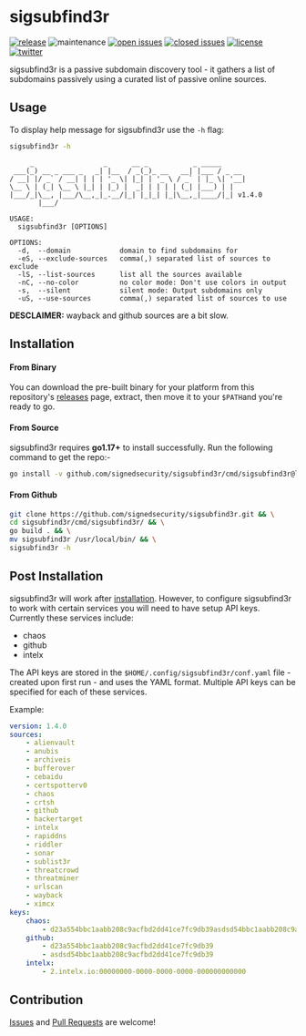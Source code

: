 # sigsubfind3r

[![release](https://img.shields.io/github/release/signedsecurity/sigsubfind3r?style=flat&color=0040ff)](https://github.com/signedsecurity/sigsubfind3r/releases) ![maintenance](https://img.shields.io/badge/maintained%3F-yes-0040ff.svg) [![open issues](https://img.shields.io/github/issues-raw/signedsecurity/sigsubfind3r.svg?style=flat&color=0040ff)](https://github.com/signedsecurity/sigsubfind3r/issues?q=is:issue+is:open) [![closed issues](https://img.shields.io/github/issues-closed-raw/signedsecurity/sigsubfind3r.svg?style=flat&color=0040ff)](https://github.com/signedsecurity/sigsubfind3r/issues?q=is:issue+is:closed) [![license](https://img.shields.io/badge/license-MIT-gray.svg?colorB=0040FF)](https://github.com/signedsecurity/sigsubfind3r/blob/master/LICENSE) [![twitter](https://img.shields.io/badge/twitter-@signedsecurity-0040ff.svg)](https://twitter.com/signedsecurity)

sigsubfind3r is a passive subdomain discovery tool - it gathers a list of subdomains passively using a curated list of passive online sources.

## Usage

To display help message for sigsubfind3r use the `-h` flag:

```bash
sigsubfind3r -h
```

```text
     _                 _      __ _           _ _____
 ___(_) __ _ ___ _   _| |__  / _(_)_ __   __| |___ / _ __
/ __| |/ _` / __| | | | '_ \| |_| | '_ \ / _` | |_ \| '__|
\__ \ | (_| \__ \ |_| | |_) |  _| | | | | (_| |___) | |
|___/_|\__, |___/\__,_|_.__/|_| |_|_| |_|\__,_|____/|_| v1.4.0
       |___/

USAGE:
  sigsubfind3r [OPTIONS]

OPTIONS:
  -d,  --domain            domain to find subdomains for
  -eS, --exclude-sources   comma(,) separated list of sources to exclude
  -lS, --list-sources      list all the sources available
  -nC, --no-color          no color mode: Don't use colors in output
  -s,  --silent            silent mode: Output subdomains only
  -uS, --use-sources       comma(,) separated list of sources to use
```

**DESCLAIMER:** wayback and github sources are a bit slow.

## Installation

#### From Binary

You can download the pre-built binary for your platform from this repository's [releases](https://github.com/signedsecurity/sigsubfind3r/releases/) page, extract, then move it to your `$PATH`and you're ready to go.

#### From Source

sigsubfind3r requires **go1.17+** to install successfully. Run the following command to get the repo:-

```bash
go install -v github.com/signedsecurity/sigsubfind3r/cmd/sigsubfind3r@latest
```

#### From Github

```bash
git clone https://github.com/signedsecurity/sigsubfind3r.git && \
cd sigsubfind3r/cmd/sigsubfind3r/ && \
go build . && \
mv sigsubfind3r /usr/local/bin/ && \
sigsubfind3r -h
```

## Post Installation

sigsubfind3r will work after [installation](#installation). However, to configure sigsubfind3r to work with certain services you will need to have setup API keys. Currently these services include:

* chaos
* github
* intelx

The API keys are stored in the `$HOME/.config/sigsubfind3r/conf.yaml` file - created upon first run - and uses the YAML format. Multiple API keys can be specified for each of these services.

Example:

```yaml
version: 1.4.0
sources:
    - alienvault
    - anubis
    - archiveis
    - bufferover
    - cebaidu
    - certspotterv0
    - chaos
    - crtsh
    - github
    - hackertarget
    - intelx
    - rapiddns
    - riddler
    - sonar
    - sublist3r
    - threatcrowd
    - threatminer
    - urlscan
    - wayback
    - ximcx
keys:
    chaos:
        - d23a554bbc1aabb208c9acfbd2dd41ce7fc9db39asdsd54bbc1aabb208c9acfb
    github:
        - d23a554bbc1aabb208c9acfbd2dd41ce7fc9db39
        - asdsd54bbc1aabb208c9acfbd2dd41ce7fc9db39
    intelx:
        - 2.intelx.io:00000000-0000-0000-0000-000000000000
```
## Contribution

[Issues](https://github.com/signedsecurity/sigsubfind3r/issues) and [Pull Requests](https://github.com/signedsecurity/sigsubfind3r/pulls) are welcome! 